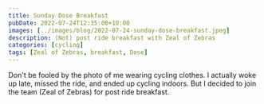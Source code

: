 ```yaml
---
title: Sunday Dose Breakfast
pubDate: 2022-07-24T12:35:00+10:00
images: [../images/blog/2022-07-24-sunday-dose-breakfast.jpeg]
description: (Not) post ride breakfast with Zeal of Zebras
categories: [cycling]
tags: [Zeal of Zebras, breakfast, Dose]
---
```


Don't be fooled by the photo of me wearing cycling clothes. I actually woke up late, missed the ride, and ended up cycling indoors. But I decided to join the team (Zeal of Zebras) for post ride breakfast.
